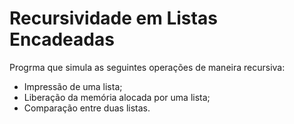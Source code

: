 # Recursividade em Listas Encadeadas

Progrma que simula as seguintes operações de maneira recursiva:

* Impressão de uma lista;
* Liberação da memória alocada por uma lista;
* Comparação entre duas listas.
